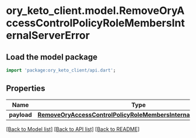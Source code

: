 # ory_keto_client.model.RemoveOryAccessControlPolicyRoleMembersInternalServerError

## Load the model package
```dart
import 'package:ory_keto_client/api.dart';
```

## Properties
Name | Type | Description | Notes
------------ | ------------- | ------------- | -------------
**payload** | [**RemoveOryAccessControlPolicyRoleMembersInternalServerErrorBody**](RemoveOryAccessControlPolicyRoleMembersInternalServerErrorBody.md) |  | [optional] 

[[Back to Model list]](../README.md#documentation-for-models) [[Back to API list]](../README.md#documentation-for-api-endpoints) [[Back to README]](../README.md)


